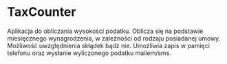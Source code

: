 # TaxCounter
Aplikacja do obliczania wysokości podatku. Oblicza się na podstawie miesięcznego wynagrodzenia, w zależności od rodzaju posiadanej umowy. Możliwość uwzględnienia skłądek bądź nie. Umożliwia zapis w pamięci telefonu oraz wysłanie wyliczonego podatku mailem/sms.
